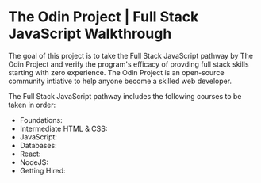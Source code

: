 # The Odin Project | Full Stack JavaScript Walkthrough

The goal of this project is to take the Full Stack JavaScript pathway by The Odin Project and verify the program's efficacy of provding full stack skills starting with zero experience. The Odin Project is an open-source community intiative to help anyone become a skilled web developer.

The Full Stack JavaScript pathway includes the following courses to be taken in order:
- Foundations: 
- Intermediate HTML & CSS:
- JavaScript:
- Databases:
- React:
- NodeJS:
- Getting Hired:
